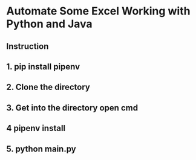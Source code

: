 # Automate Some Excel Working with Python and Java

## Instruction

## 1. pip install pipenv

## 2. Clone the directory

## 3. Get into the directory open cmd

## 4 pipenv install

## 5. python main.py
